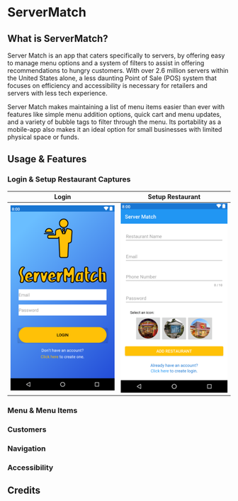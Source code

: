 # ServerMatch

## What is ServerMatch?
Server Match is an app that caters specifically to servers, by offering easy to manage menu options and a system of filters to assist in offering recommendations to hungry customers. With over 2.6 million servers within the United States alone, a less daunting Point of Sale (POS) system that focuses on efficiency and accessibility is necessary for retailers and servers with less tech experience.

Server Match makes maintaining a list of menu items easier than ever with features like simple menu addition options, quick cart and menu updates, and a variety of bubble tags to filter through the menu. Its portability as a mobile-app also makes it an ideal option for small businesses with limited physical space or funds.


## Usage & Features
### Login & Setup Restaurant Captures
| Login | Setup Restaurant |
|--------------| ------------------------|
|![Login Screenshot](readme_img/login.PNG) | ![SetUp Screenshot](readme_img/setupRestaurant.PNG) |

### Menu & Menu Items

### Customers

### Navigation

### Accessibility



## Credits

